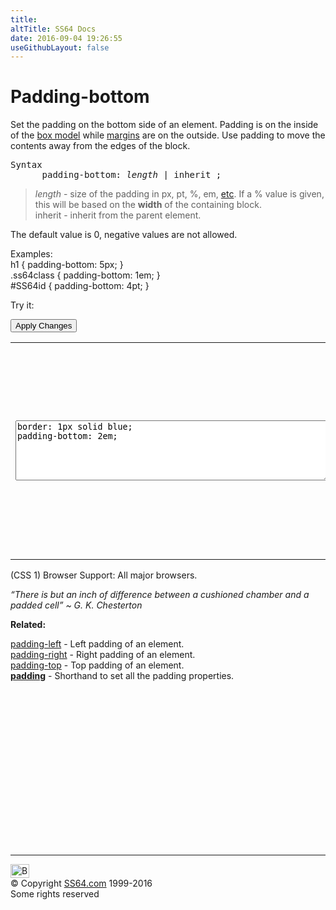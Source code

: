 ```yaml
---
title:
altTitle: SS64 Docs
date: 2016-09-04 19:26:55
useGithubLayout: false
---
```

<!-- #BeginLibraryItem "/Library/head_css.lbi" --><!-- #EndLibraryItem --><h1>Padding-bottom</h1>
<p> Set the padding on the bottom side of an element. Padding is on the inside of the <a href="syntax-box-model.html">box model</a> while <a href="margin.html">margins</a> are on the outside. Use padding to move the contents away from the edges of the block.</p>
<pre>Syntax
      padding-bottom: <i>length </i>| inherit ;</pre>
<blockquote>
<p> <i class="code">length </i> - size of the padding in<span class="code"> px, pt, %, em,</span> <a href="syntax-units.html">etc</a>. If a % value is given, this will be based on the <b>width</b> of the containing block.<br>
<span class="code">inherit</span> - inherit from the parent element.</p>
</blockquote>
<p> The default value is 0, negative values are not allowed.</p>
<p>Examples:<br>
  <span class="code">h1 { padding-bottom: 5px;  }<br>
    .ss64class { padding-bottom: 1em; }</span><br>
    <span class="code">#SS64id { padding-bottom: 4pt;  }</span>    <br>
</p>
<p>Try it:</p><input type="button" onclick="ApplyStyle()" value="Apply Changes">
<table>
  <tbody><tr>
    <td><textarea name="tryit" id="trycode" cols="60" rows="6" onfocus="this.style.background='#fff';" onblur="this.style.background='#eee';" tabindex="1">border: 1px solid blue;
padding-bottom: 2em;
</textarea></td>
    <td><div id="tryresult">This is a sample of text with a CSS border. The padding on each side of an element can be styled together or separately using CSS.</div></td>
  </tr>
</tbody></table>
<p>(CSS 1) Browser Support:  All major browsers.</p>
<p class="quote"><i>“There is but an inch of difference between a cushioned chamber and a padded cell” ~   G. K. Chesterton</i></p><p><b>Related:</b></p>
<p><a href="padding-left.html">padding-left</a> - Left padding of an element.<br>
<a href="padding-right.html">padding-right</a> - Right padding of an element.<br>
<a href="padding-top.html">padding-top</a> - Top padding of an element.<br>
<b><a href="padding.html">padding</a></b> - Shorthand to set all the padding properties.</p><!-- #BeginLibraryItem "/Library/foot_css.lbi" --><p>
<!-- CSS -->
<ins class="adsbygoogle" style="display:inline-block;width:300px;height:250px" data-ad-client="ca-pub-6140977852749469" data-ad-slot="2739097502"></ins>
<script>
(adsbygoogle = window.adsbygoogle || []).push({});
</script></p>
<hr>
<div id="bl" class="footer"><a href="padding-bottom.html#"><img src="../images/top.png" width="30" height="22" alt="Back to the Top"></a></div>
<div id="br" class="footer, tagline">© Copyright <a href="../index.html">SS64.com</a> 1999-2016<br>
Some rights reserved</div><!-- #EndLibraryItem -->

